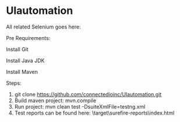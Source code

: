 # UIautomation

All related Selenium goes here:

Pre Requirements:

Install Git

Install Java JDK

Install Maven

Steps:
1. git clone https://github.com/connectedioinc/UIautomation.git
2. Build maven project: 
mvn.compile
3. Run project: 
mvn clean test -DsuiteXmlFile=testng.xml
4. Test reports can be found here:
\target\surefire-reports\index.html
